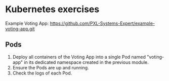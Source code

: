 # Kubernetes exercises

Example Voting App:
https://github.com/PXL-Systems-Expert/example-voting-app.git

## Pods

1. Deploy all containers of the Voting App into a single Pod named "voting-app" in its dedicated namespace created in the previous module.
1. Ensure the Pods are up and running.
1. Check the logs of each Pod.
